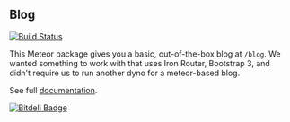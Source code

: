 ## Blog

[![Build Status](https://travis-ci.org/BeDifferential/meteor-blog.png?branch=master)](https://travis-ci.org/BeDifferential/meteor-blog)

This Meteor package gives you a basic, out-of-the-box blog at `/blog`. We wanted
something to work with that uses Iron Router, Bootstrap 3, and didn't require
us to run another dyno for a meteor-based blog.

See full [documentation](http://github.differential.io/meteor-blog/).

[![Bitdeli Badge](https://d2weczhvl823v0.cloudfront.net/BeDifferential/meteor-blog/trend.png)](https://bitdeli.com/free "Bitdeli Badge")

